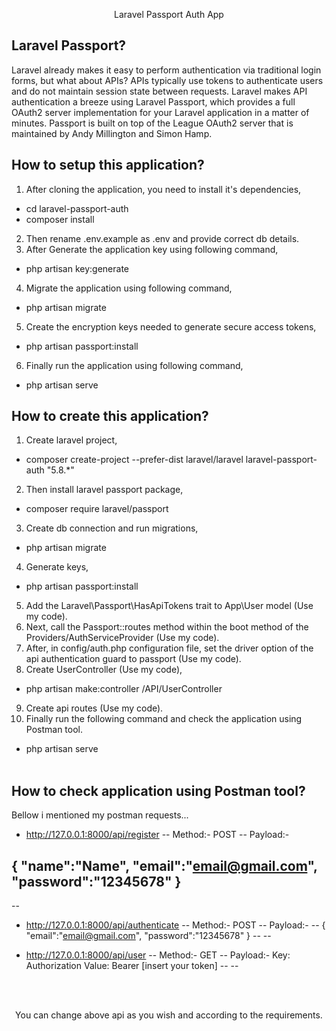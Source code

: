 <p align="center">Laravel Passport Auth App</p>

## Laravel Passport?

Laravel already makes it easy to perform authentication via traditional login forms, but what about APIs? APIs typically use tokens to authenticate users and do not maintain session state between requests. Laravel makes API authentication a breeze using Laravel Passport, which provides a full OAuth2 server implementation for your Laravel application in a matter of minutes. Passport is built on top of the League OAuth2 server that is maintained by Andy Millington and Simon Hamp.
&nbsp;

## How to setup this application?

1) After cloning the application, you need to install it's dependencies,  
- cd laravel-passport-auth
- composer install
&nbsp;
&nbsp;
2) Then rename .env.example as .env and provide correct db details.
&nbsp;
&nbsp;
3) After Generate the application key using following command,  
- php artisan key:generate
&nbsp;
&nbsp;
4) Migrate the application using following command,
- php artisan migrate
&nbsp;
&nbsp;
5) Create the encryption keys needed to generate secure access tokens,
- php artisan passport:install
&nbsp;
&nbsp;
6) Finally run the application using following command,
- php artisan serve
&nbsp;

## How to create this application?

1) Create laravel project,  
- composer create-project --prefer-dist laravel/laravel laravel-passport-auth "5.8.*"
&nbsp;
&nbsp;
2) Then install laravel passport package,  
- composer require laravel/passport
&nbsp;
&nbsp;
3) Create db connection and run migrations,  
- php artisan migrate
&nbsp;
&nbsp;
4) Generate keys,  
- php artisan passport:install
&nbsp;
&nbsp;
5) Add the Laravel\Passport\HasApiTokens trait to App\User model (Use my code).
&nbsp;
&nbsp;
6) Next, call the Passport::routes method within the boot method of the Providers/AuthServiceProvider (Use my code).
&nbsp;
&nbsp;
7) After, in config/auth.php configuration file, set the driver option of the api authentication guard to passport (Use my code). 
&nbsp;
&nbsp;
8) Create UserController (Use my code),  
- php artisan make:controller /API/UserController
&nbsp;
&nbsp;
9) Create api routes (Use my code).
&nbsp;
&nbsp;
10) Finally run the following command and check the application using Postman tool.
- php artisan serve  
&nbsp;
&nbsp;

## How to check application using Postman tool?

Bellow i mentioned my postman requests...
&nbsp;
&nbsp;
- http://127.0.0.1:8000/api/register 
--
Method:- POST
--
Payload:- 

{	"name":"Name",
    "email":"email@gmail.com",
    "password":"12345678"
}
--
--

- http://127.0.0.1:8000/api/authenticate
--
Method:- POST
--
Payload:- 
--
{   "email":"email@gmail.com",
    "password":"12345678"
}
--
--

- http://127.0.0.1:8000/api/user
--
Method:- GET
--
Payload:- Key: Authorization Value: Bearer [insert your token]
--
--
<br>
<br>
<p align="center">You can change above api as you wish and according to the requirements.</p>
